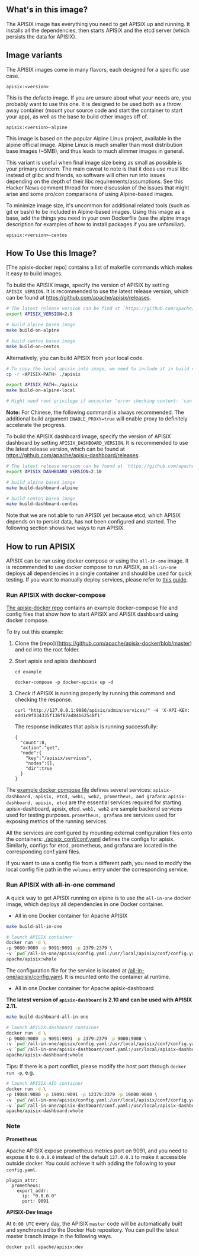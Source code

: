 ## What's in this image?
  The APISIX image has everything you need to get APISIX up and running. It installs all the dependencies, then starts APISIX and the etcd server (which persists the data for APISIX).

## Image variants
  The APISIX images come in many flavors, each designed for a specific use case.

  `apisix:<version>`

  This is the defacto image. If you are unsure about what your needs are, you probably want to use this one. It is designed to be used both as a throw away container (mount your source code and start the container to start your app), as well as the base to build other images off of.

  `apisix:<version>-alpine`

  This image is based on the popular Alpine Linux project, available in the alpine official image. Alpine Linux is much smaller than most distribution base images (~5MB), and thus leads to much slimmer images in general.

  This variant is useful when final image size being as small as possible is your primary concern. The main caveat to note is that it does use musl libc instead of glibc and friends, so software will often run into issues depending on the depth of their libc requirements/assumptions. See this Hacker News comment thread for more discussion of the issues that might arise and some pro/con comparisons of using Alpine-based images.

  To minimize image size, it's uncommon for additional related tools (such as git or bash) to be included in Alpine-based images. Using this image as a base, add the things you need in your own Dockerfile (see the alpine image description for examples of how to install packages if you are unfamiliar).

  `apisix:<version>-centos`


## How To Use this Image?
[The apisix-docker repo] contains a list of makefile commands which makes it easy to build images. 

To build the APISIX image, specify the version of APISIX by setting `APISIX_VERSION`. It is recommended to use the latest release version, which can be found at https://github.com/apache/apisix/releases.

```sh
# The latest release version can be find at `https://github.com/apache/apisix/releases`, for example: 2.9
export APISIX_VERSION=2.9

# build alpine based image
make build-on-alpine

# build centos based image
make build-on-centos
```

Alternatively, you can build APISIX from your local code.
```sh
# To copy the local apisix into image, we need to include it in build context
cp -r <APISIX-PATH> ./apisix

export APISIX_PATH=./apisix
make build-on-alpine-local

# Might need root privilege if encounter "error checking context: 'can't start'"
```

**Note:** For Chinese, the following command is always recommended. The additional build argument `ENABLE_PROXY=true` will enable proxy to definitely accelerate the progress.

To build the APISIX dashboard image, specify the version of APISIX dashboard by setting `APISIX_DASHBOARD_VERSION`. It is recommended to use the latest release version, which can be found at https://github.com/apache/apisix-dashboard/releases.

```sh
# The latest release version can be found at `https://github.com/apache/apisix-dashboard/releases`, for example: 2.10
export APISIX_DASHBOARD_VERSION=2.10

# build alpine based image
make build-dashboard-alpine

# build centos based image
make build-dashboard-centos
```

Note that we are not able to run APISIX yet because etcd, which APISIX depends on to persist data, has not been configured and started. The following section shows two ways to run APISIX.

## How to run APISIX
APISIX can be run using docker compose or using the `all-in-one` image. It is recommended to use docker compose to run APISIX, as `all-in-one` deploys all dependencies in a single container and should be used for quick testing.
If you want to manually deploy services, please refer to [this guide](https://github.com/apache/apisix-docker/blob/master/docs/en/latest/manual.md).

### Run APISIX with docker-compose

[The apisix-docker repo](https://github.com/apache/apisix-docker/blob/master/example) contains an example docker-compose file and config files that show how to start APISIX and APISIX dashboard using docker compose.

To try out this example:

1. Clone the [repo]((https://github.com/apache/apisix-docker/blob/master) and cd into the root folder.
  
2. Start apisix and apisix dashboard
    ```
    cd example

    docker-compose -p docker-apisix up -d
    ```

3. Check if APISIX is running properly by running this command and checking the response.
    ```
    curl "http://127.0.0.1:9080/apisix/admin/services/" -H 'X-API-KEY: edd1c9f034335f136f87ad84b625c8f1'
    ```
     The response indicates that apisix is running successfully:
    ```
    {
      "count":0,
      "action":"get",
      "node":{
        "key":"/apisix/services",
        "nodes":[],
        "dir":true
      }
    }
    ```

The [example docker compose file](https://github.com/apache/apisix-docker/blob/master/example/docker-compose.yml) defines several services: `apisix-dashboard, apisix, etcd, web1, web2, prometheus, and grafana`:
`apisix-dashboard, apisix, etcd` are the essential services required for starting apisix-dashboard, apisix, etcd.
`web1, web2` are sample backend services used for testing purposes.
`prometheus, grafana` are services used for exposing metrics of the running services.

All the services are configured by mounting external configuration files onto the containers: [./apisix_conf/conf.yaml](https://github.com/apache/apisix-docker/blob/master/example/apisix_conf/conf.yaml) defines the configs for apisix. Similarly, configs for etcd, prometheus, and grafana are located in the corresponding conf.yaml files. 

If you want to use a config file from a different path, you need to modify the local config file path in the `volumes` entry under the corresponding service.

### Run APISIX with all-in-one command 

A quick way to get APISIX running on alpine is to use the `all-in-one` docker image, which deploys all dependencies in one Docker container. 

- All in one Docker container for Apache APISIX

```sh
make build-all-in-one

# launch APISIX container
docker run -d \
-p 9080:9080 -p 9091:9091 -p 2379:2379 \
-v `pwd`/all-in-one/apisix/config.yaml:/usr/local/apisix/conf/config.yaml \
apache/apisix:whole
```

The configuration file for the service is located at [/all-in-one/apisix/config.yaml](https://github.com/apache/apisix-docker/blob/master/all-in-one/apisix/config.yaml). It is mounted onto the container at runtime.

- All in one Docker container for Apache apisix-dashboard

**The latest version of `apisix-dashboard` is 2.10 and can be used with APISIX 2.11.**

```sh
make build-dashboard-all-in-one

# launch APISIX-dashboard container
docker run -d \
-p 9080:9080 -p 9091:9091 -p 2379:2379 -p 9000:9000 \
-v `pwd`/all-in-one/apisix/config.yaml:/usr/local/apisix/conf/config.yaml \
-v `pwd`/all-in-one/apisix-dashboard/conf.yaml:/usr/local/apisix-dashboard/conf/conf.yaml \
apache/apisix-dashboard:whole
```

Tips: If there is a port conflict, please modify the host port through `docker run -p`, e.g.

```sh
# launch APISIX-AIO container
docker run -d \
-p 19080:9080 -p 19091:9091 -p 12379:2379 -p 19000:9000 \
-v `pwd`/all-in-one/apisix/config.yaml:/usr/local/apisix/conf/config.yaml \
-v `pwd`/all-in-one/apisix-dashboard/conf.yaml:/usr/local/apisix-dashboard/conf/conf.yaml \
apache/apisix-dashboard:whole
```

### Note

**Prometheus**

Apache APISIX expose prometheus metrics port on 9091, and you need to expose it to `0.0.0.0` instead of the default `127.0.0.1` to make it accessible outside docker. You could achieve it with adding the following to your `config.yaml`.

```shell
plugin_attr:
  prometheus:
    export_addr:
      ip: "0.0.0.0"
      port: 9091
```

**APISIX-Dev Image**

At `0:00 UTC` every day, the APISIX `master` code will be automatically built and synchronized to the Docker Hub repository. You can pull the latest master branch image in the following ways.

```bash
docker pull apache/apisix:dev
```
